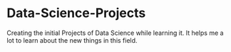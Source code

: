 # Data-Science-Projects
Creating the initial Projects of Data Science while learning it. It helps me a lot to learn about the new things in this field.
